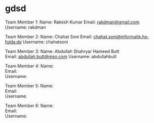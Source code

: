 # gdsd
Team Member 1:
	Name: 		Rakesh Kumar
	Email:		rakdman@gmail.com
	Username: 	rakdman

Team Member 2:
	Name: 		Chahat Soni
	Email:		chahat.soni@informatik.hs-fulda.de
	Username: 	chahatsoni

Team Member 3:
	Name: 		Abdullah Shahryar Hameed Butt	
	Email:		abdullah.butt@msn.com
	Username: 	abdullahbutt

Team Member 4:
	Name: 		
	Email:		
	Username: 	

Team Member 5:
	Name: 		
	Email:		
	Username: 	

Team Member 6:
	Name: 		
	Email:		
	Username: 	
